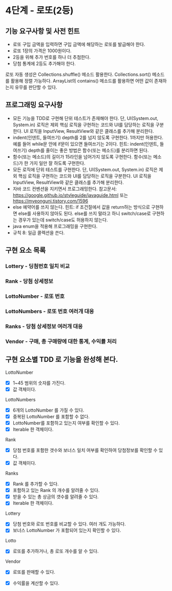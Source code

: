 # 4단계 - 로또(2등)

## 기능 요구사항 및 사전 힌트

- 로또 구입 금액을 입력하면 구입 금액에 해당하는 로또를 발급해야 한다.
- 로또 1장의 가격은 1000원이다.
- 2등을 위해 추가 번호를 하나 더 추첨한다.
- 당첨 통계에 2등도 추가해야 한다.

로또 자동 생성은 Collections.shuffle() 메소드 활용한다.
Collections.sort() 메소드를 활용해 정렬 가능하다.
ArrayList의 contains() 메소드를 활용하면 어떤 값이 존재하는지 유무를 판단할 수 있다.

## 프로그래밍 요구사항

- 모든 기능을 TDD로 구현해 단위 테스트가 존재해야 한다. 단, UI(System.out, System.in) 로직은 제외
 핵심 로직을 구현하는 코드와 UI를 담당하는 로직을 구분한다.
 UI 로직을 InputView, ResultView와 같은 클래스를 추가해 분리한다.
- indent(인덴트, 들여쓰기) depth를 2를 넘지 않도록 구현한다. 1까지만 허용한다.
 예를 들어 while문 안에 if문이 있으면 들여쓰기는 2이다.
 힌트: indent(인덴트, 들여쓰기) depth를 줄이는 좋은 방법은 함수(또는 메소드)를 분리하면 된다.
- 함수(또는 메소드)의 길이가 15라인을 넘어가지 않도록 구현한다.
 함수(또는 메소드)가 한 가지 일만 잘 하도록 구현한다.
- 모든 로직에 단위 테스트를 구현한다. 단, UI(System.out, System.in) 로직은 제외
 핵심 로직을 구현하는 코드와 UI를 담당하는 로직을 구분한다.
 UI 로직을 InputView, ResultView와 같은 클래스를 추가해 분리한다.
- 자바 코드 컨벤션을 지키면서 프로그래밍한다.
 참고문서: https://google.github.io/styleguide/javaguide.html 또는 https://myeonguni.tistory.com/1596
- else 예약어를 쓰지 않는다.
 힌트: if 조건절에서 값을 return하는 방식으로 구현하면 else를 사용하지 않아도 된다.
 else를 쓰지 말라고 하니 switch/case로 구현하는 경우가 있는데 switch/case도 허용하지 않는다.
- java enum을 적용해 프로그래밍을 구현한다.
- 규칙 8: 일급 콜렉션을 쓴다.

## 구현 요소 목록
### Lottery - 딩첨번호 일치 비교
### Rank - 당첨 상세정보
### LottoNumber - 로또 번호
### LottoNumbers - 로또 번호 여러개 대응
### Ranks - 당첨 상세정보 여러개 대응
### Vendor - 구매, 총 구매량에 대한 통계, 수익률 처리

## 구현 요소별 TDD 로 기능을 완성해 본다. 

LottoNumber
- [X] 1~45 범위의 숫자를 가진다.
- [X] 값 객체이다.

LottoNumbers
- [X] 6개의 LottoNumber 를 가질 수 있다.
- [X] 중복된 LottoNumber 를 포함할 수 없다.
- [X] LottoNumber를 포함하고 있는지 여부를 확인할 수 있다.
- [X] Iterable 한 객체이다.

Rank
- [X] 당첨 번호를 포함한 갯수와 보너스 일치 여부를 확인하여 당첨정보를 확인할 수 있다.
- [X] 값 객체이다.

Ranks
- [X] Rank 를 추가할 수 있다.
- [X] 포함하고 있는 Rank 의 개수를 알려줄 수 있다.
- [X] 받을 수 있는 총 상금의 갯수를 알려줄 수 있다.
- [X] Iterable 한 객체이다.

Lottery
- [X] 당첨 번호와 로또 번호를 비교할 수 있다. 여러 개도 가능하다.
- [X] 보너스 LottoNumber 가 포함되어 있는지 확인할 수 있다.

Lotto
- [X] 로또를 추가하거나, 총 로또 개수를 알 수 있다.

Vendor
- [X] 로또를 판매할 수 있다.
- [X] 수익률을 계산할 수 있다.



